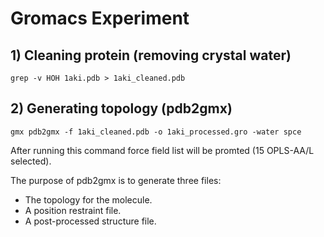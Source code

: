 # Gromacs Experiment

## 1) Cleaning protein (removing crystal water)

```
grep -v HOH 1aki.pdb > 1aki_cleaned.pdb
```

## 2) Generating topology (pdb2gmx)

```
gmx pdb2gmx -f 1aki_cleaned.pdb -o 1aki_processed.gro -water spce
```

After running this command force field list will be promted (15 OPLS-AA/L selected).

The purpose of pdb2gmx is to generate three files:

- The topology for the molecule.
- A position restraint file.
- A post-processed structure file.
